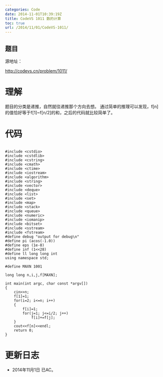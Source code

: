 ```yaml
---
categories: Code
date: 2014-11-01T10:39:19Z
title: CodeVS 1011 数的计算
toc: true
url: /2014/11/01/CodeVS-1011/
---
```


## 题目
源地址：

http://codevs.cn/problem/1011/

# 理解
题目的分类是递推，自然就往递推那个方向去想。
通过简单的推理可以发现，f[n]的值恰好等于f[1]~f[n/2]的和，之后的代码就比较简单了。

<!--more-->

# 代码

```

#include <cstdio>
#include <cstdlib>
#include <cstring>
#include <cmath>
#include <ctime>
#include <iostream>
#include <algorithm>
#include <string>
#include <vector>
#include <deque>
#include <list>
#include <set>
#include <map>
#include <stack>
#include <queue>
#include <numeric>
#include <iomanip>
#include <bitset>
#include <sstream>
#include <fstream>
#define debug "output for debug\n"
#define pi (acos(-1.0))
#define eps (1e-8)
#define inf (1<<28)
#define ll long long int
using namespace std;

#define MAXN 1001

long long n,i,j,f[MAXN];

int main(int argc, char const *argv[])
{
    cin>>n;
    f[1]=1;
    for(i=2; i<=n; i++)
    {
        f[i]=1;
        for(j=1; j<=i/2; j++)
            f[i]+=f[j];
    }
    cout<<f[n]<<endl;
    return 0;
}

```

# 更新日志
- 2014年11月1日 已AC。